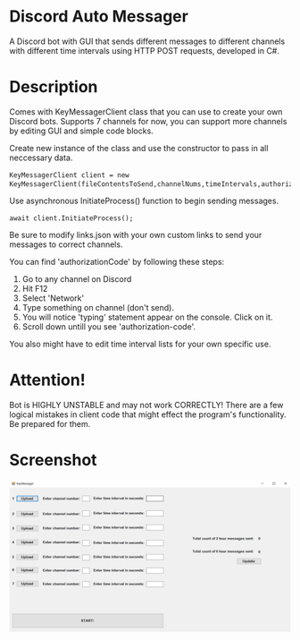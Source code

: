 # Discord Auto Messager

A Discord bot with GUI that sends different messages to different channels with different time intervals using HTTP POST requests, developed in C#.

# Description

Comes with KeyMessagerClient class that you can use to create your own Discord bots. Supports 7 channels for now, you can support more channels by editing GUI and simple code blocks.

Create new instance of the class and use the constructor to pass in all neccessary data.

```
KeyMessagerClient client = new KeyMessagerClient(fileContentsToSend,channelNums,timeIntervals,authorizationCode);
```

Use asynchronous InitiateProcess() function to begin sending messages.

```
await client.InitiateProcess();
```

Be sure to modify links.json with your own custom links to send your messages to correct channels.

You can find 'authorizationCode' by following these steps:

1. Go to any channel on Discord
2. Hit F12
3. Select 'Network'
4. Type something on channel (don't send).
5. You will notice 'typing' statement appear on the console. Click on it.
6. Scroll down untill you see 'authorization-code'.

You also might have to edit time interval lists for your own specific use.

# Attention!

Bot is HIGHLY UNSTABLE and may not work CORRECTLY! There are a few logical mistakes in client code that might effect the program's functionality. Be prepared for them.

# Screenshot

![Screenshot of Discord Auto Messager](https://raw.githubusercontent.com/devmehmetakifv/Discord-Auto-Messager/master/ss.PNG?token=GHSAT0AAAAAAB667SF5UHAEOV2RMABTNQDSZBK24OQ)
